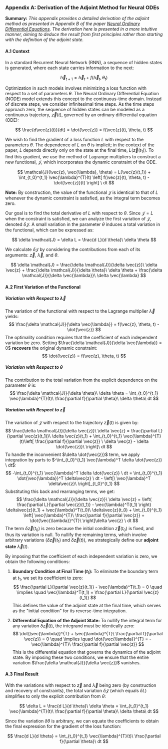 ### **Appendix A: Derivation of the Adjoint Method for Neural ODEs**

**Summary:**
*This appendix provides a detailed derivation of the adjoint method as presented in Appendix B of the paper [Neural Ordinary Differential Equations](https://arxiv.org/pdf/1806.07366). The derivation here is presented in a more intuitive manner, aiming to deduce the result from first principles rather than starting with the definition of the adjoint state.*

#### **A.1 Context**

In a standard Recurrent Neural Network (RNN), a sequence of hidden states is generated, where each state carries information to the next:

$$
\vec{h}_{t+1} = \vec{h}_t + f(\vec{h}_t, \theta_t)
$$

Optimization in such models involves minimizing a loss function with respect to a set of parameters $\theta$. The Neural Ordinary Differential Equation (NODE) model extends this concept to the continuous-time domain. Instead of discrete steps, we consider infinitesimal time steps. As the time steps approach zero, the sequence of hidden states can be modeled as a continuous trajectory, $\vec{z}(t)$, governed by an ordinary differential equation (ODE):

$$
\frac{d\vec{z}(t)}{dt} = \dot{\vec{z}} = f(\vec{z}(t), \theta, t)
$$

We wish to find the gradient of a loss function $L$ with respect to the parameters $\theta$. The dependence of $L$ on $\theta$ is implicit; in the context of the paper, $L$ depends directly only on the state at the final time, $L(\vec{z}(t_1))$. To find this gradient, we use the method of Lagrange multipliers to construct a new functional, $\mathcal{J}$, which incorporates the dynamic constraint of the ODE.

$$
\mathcal{J}(\vec{z}, \vec{\lambda}, \theta) =
L(\vec{z}(t_1)) +
\int_{t_0}^{t_1} \vec{\lambda}^{T}(t)
\left[
f(\vec{z}(t), \theta, t) - \dot{\vec{z}}(t)
\right]
\ dt
$$

**Note:** By construction, the value of the functional $\mathcal{J}$ is identical to that of $L$ whenever the dynamic constraint is satisfied, as the integral term becomes zero.

Our goal is to find the total derivative of $L$ with respect to $\theta$. Since $\mathcal{J} = L$ when the constraint is satisfied, we can analyze the first variation of $\mathcal{J}$, denoted $\delta\mathcal{J}$. A small variation in the parameter $\theta$ induces a total variation in the functional, which can be expressed as:

$$
\delta \mathcal{J} = \delta L = \frac{d L}{d \theta}\ \delta \theta
$$

We calculate $\delta\mathcal{J}$ by considering the contributions from each of its arguments: $\vec{z}$, $\vec{\lambda}$, and $\theta$.

$$
\delta \mathcal{J} =
\frac{\delta \mathcal{J}}{\delta \vec{z}}\ \delta \vec{z} +
\frac{\delta \mathcal{J}}{\delta \theta}\ \delta \theta +
\frac{\delta \mathcal{J}}{\delta \vec{\lambda}}\ \delta \vec{\lambda}
$$

#### **A.2 First Variation of the Functional**

##### **Variation with Respect to $\vec{\lambda}$**
The variation of the functional with respect to the Lagrange multiplier $\vec{\lambda}$ yields:
$$
\frac{\delta \mathcal{J}}{\delta \vec{\lambda}} =
f(\vec{z}, \theta, t) - \dot{\vec{z}}
$$
The optimality condition requires that the coefficient of each independent variation be zero. Setting $\frac{\delta \mathcal{J}}{\delta \vec{\lambda}} = 0$ **recovers** the original dynamic constraint:
$$
\dot{\vec{z}} = f(\vec{z}, \theta, t)
$$

##### **Variation with Respect to $\theta$**
The contribution to the total variation from the explicit dependence on the parameter $\theta$ is:
$$
\frac{\delta \mathcal{J}}{\delta \theta}\ \delta \theta =
\int_{t_0}^{t_1} \vec{\lambda}^{T}(t)\
    \frac{\partial f}{\partial \theta}\ \delta \theta\ dt
$$

##### **Variation with Respect to $\vec{z}$**
The variation of $\mathcal{J}$ with respect to the trajectory $\vec{z}(t)$ is given by:
$$
\frac{\delta \mathcal{J}}{\delta \vec{z}}\ \delta \vec{z} =
\frac{\partial L}{\partial \vec{z}(t_1)}\ \delta \vec{z}(t_1) +
\int_{t_0}^{t_1} \vec{\lambda}^{T}(t)\left[
    \frac{\partial f}{\partial \vec{z}}
    \ \delta \vec{z} - \delta \dot{\vec{z}}\
\right]\ dt
$$
To handle the inconvenient $\delta \dot{\vec{z}}$ term, we apply integration by parts to $-\int_{t_0}^{t_1} \vec{\lambda}^T \delta \dot{\vec{z}} \ dt$:
$$
-\int_{t_0}^{t_1} \vec{\lambda}^T \delta \dot{\vec{z}} \ dt =
\int_{t_0}^{t_1} \dot{\vec{\lambda}}^T \delta\vec{z} \ dt -
\left[\ \vec{\lambda}^T \delta\vec{z}\ \right]_{t_0}^{t_1}
$$
Substituting this back and rearranging terms, we get:
$$
\frac{\delta \mathcal{J}}{\delta \vec{z}}\ \delta \vec{z} =
\left(
    \frac{\partial L}{\partial \vec{z}(t_1)} - \vec{\lambda}^T(t_1)
\right) \delta\vec{z}(t_1) +
\vec{\lambda}^T(t_0)\ \delta\vec{z}(t_0) +
\int_{t_0}^{t_1} \left[
    \vec{\lambda}^{T}\ \frac{\partial f}{\partial \vec{z}} +
    \dot{\vec{\lambda}}^{T}\
\right]\delta \vec{z} \ dt
$$
The term $\delta\vec{z}(t_0)$ is zero because the initial condition $\vec{z}(t_0)$ is fixed, and thus its variation is null. To nullify the remaining terms, which involve arbitrary variations ($\delta\vec{z}(t_1)$ and $\delta\vec{z}(t)$), we strategically define our **adjoint state** $\vec{\lambda}(t)$.

By imposing that the coefficient of each independent variation is zero, we obtain the following conditions:

1.  **Boundary Condition at Final Time ($t_1$):** To eliminate the boundary term at $t_1$, we set its coefficient to zero:
    $$
    \frac{\partial L}{\partial \vec{z}(t_1)} - \vec{\lambda}^T(t_1) = 0 \quad \implies \quad
    \vec{\lambda}^T(t_1) = \frac{\partial L}{\partial \vec{z}(t_1)}
    $$
    This defines the value of the adjoint state at the final time, which serves as the "initial condition" for its reverse-time integration.

2.  **Differential Equation of the Adjoint State:** To nullify the integral term for any variation $\delta\vec{z}(t)$, the integrand must be identically zero:
    $$
    \dot{\vec{\lambda}}^{T} + \vec{\lambda}^{T}\ \frac{\partial f}{\partial \vec{z}} = 0
    \quad \implies \quad
    \dot{\vec{\lambda}}^{T} = - \vec{\lambda}^{T}\ \frac{\partial f}{\partial \vec{z}}
    $$
    This is the differential equation that governs the dynamics of the adjoint state. By imposing these two conditions, we ensure that the entire variation $\frac{\delta \mathcal{J}}{\delta \vec{z}}$ vanishes.

#### **A.3 Final Result**

With the variations with respect to $\vec{z}$ and $\vec{\lambda}$ being zero (by construction and recovery of constraints), the total variation $\delta \mathcal{J}$ (which equals $\delta L$) simplifies to only the explicit contribution from $\theta$:

$$
\delta L = \frac{d L}{d \theta}\ \delta \theta =
\int_{t_0}^{t_1} \vec{\lambda}^{T}(t)\
    \frac{\partial f}{\partial \theta}\ \delta \theta\ dt
$$

Since the variation $\delta\theta$ is arbitrary, we can equate the coefficients to obtain the final expression for the gradient of the loss function:

$$
\frac{d L}{d \theta} =
\int_{t_0}^{t_1} \vec{\lambda}^{T}(t)\
    \frac{\partial f}{\partial \theta}\ dt
$$